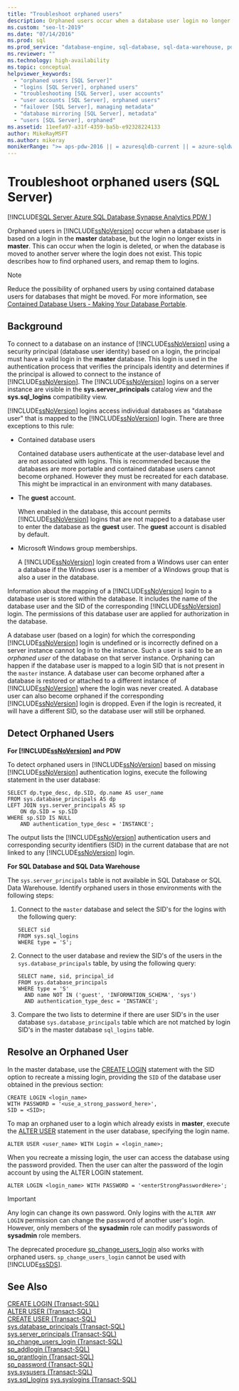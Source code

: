```yaml
---
title: "Troubleshoot orphaned users"
description: Orphaned users occur when a database user login no longer exist in the master database. This topic discusses how to identify and resolve orphaned users. 
ms.custom: "seo-lt-2019"
ms.date: "07/14/2016"
ms.prod: sql
ms.prod_service: "database-engine, sql-database, sql-data-warehouse, pdw"
ms.reviewer: ""
ms.technology: high-availability
ms.topic: conceptual
helpviewer_keywords: 
  - "orphaned users [SQL Server]"
  - "logins [SQL Server], orphaned users"
  - "troubleshooting [SQL Server], user accounts"
  - "user accounts [SQL Server], orphaned users"
  - "failover [SQL Server], managing metadata"
  - "database mirroring [SQL Server], metadata"
  - "users [SQL Server], orphaned"
ms.assetid: 11eefa97-a31f-4359-ba5b-e92328224133
author: MikeRayMSFT
ms.author: mikeray
monikerRange: ">= aps-pdw-2016 || = azuresqldb-current || = azure-sqldw-latest || >= sql-server-2016 || = sqlallproducts-allversions"
---
```

# Troubleshoot orphaned users (SQL Server)
[!INCLUDE[SQL Server Azure SQL Database Synapse Analytics PDW ](../../includes/applies-to-version/sql-asdb-asdbmi-asa-pdw.md)]

  Orphaned users in [!INCLUDE[ssNoVersion](../../includes/ssnoversion-md.md)] occur when a database user is based on  a login in the **master** database, but the login no longer exists in **master**. This can occur when the login is deleted, or when the database is moved to another server where the login does not exist. This topic describes how to find orphaned users, and remap them to logins.  
  
> [!NOTE]  
>  Reduce the possibility of orphaned users by using contained database users for databases that might be moved. For more information, see [Contained Database Users - Making Your Database Portable](../../relational-databases/security/contained-database-users-making-your-database-portable.md).  
  
## Background  
 To connect to a database on an instance of [!INCLUDE[ssNoVersion](../../includes/ssnoversion-md.md)] using a security principal (database user identity) based on a login, the principal must have a valid login in the **master** database. This login is used in the authentication process that verifies the principals identity and determines if the principal is allowed to connect to the instance of [!INCLUDE[ssNoVersion](../../includes/ssnoversion-md.md)]. The [!INCLUDE[ssNoVersion](../../includes/ssnoversion-md.md)] logins on a server instance are visible in the **sys.server_principals** catalog view and the **sys.sql_logins** compatibility view.  
  
 [!INCLUDE[ssNoVersion](../../includes/ssnoversion-md.md)] logins access individual databases  as "database user" that is mapped to the [!INCLUDE[ssNoVersion](../../includes/ssnoversion-md.md)] login. There are three exceptions to this rule:  
  
-   Contained database users  
  
     Contained database users authenticate at the user-database level and are not associated with logins. This is recommended because the databases are more portable and contained database users cannot become orphaned. However they must be recreated for each database. This might be impractical in an environment with many databases.  
  
-   The **guest** account.  
  
     When enabled in the database, this account permits [!INCLUDE[ssNoVersion](../../includes/ssnoversion-md.md)] logins that are not mapped to a database user to enter the database as the **guest** user. The **guest** account is disabled by default.  
  
-   Microsoft Windows group memberships.  
  
     A [!INCLUDE[ssNoVersion](../../includes/ssnoversion-md.md)] login created from a Windows user can enter a database if the Windows user is a member of a Windows group that is also a user in the database.  
  
 Information about the mapping of a [!INCLUDE[ssNoVersion](../../includes/ssnoversion-md.md)] login to a database user is stored within the database. It includes the name of the database user and the SID of the corresponding [!INCLUDE[ssNoVersion](../../includes/ssnoversion-md.md)] login. The permissions of this database user are applied for authorization in the database.  
  
 A database user (based on a login) for which the corresponding [!INCLUDE[ssNoVersion](../../includes/ssnoversion-md.md)] login is undefined or is incorrectly defined on a server instance cannot log in to the instance. Such a user is said to be an *orphaned user* of the database on that server instance. Orphaning can happen if the database user is mapped to a login SID that is not present in the `master` instance. A database user can become orphaned after a database is restored or attached to a different instance of [!INCLUDE[ssNoVersion](../../includes/ssnoversion-md.md)] where the login was never created. A database user can also become orphaned if the corresponding [!INCLUDE[ssNoVersion](../../includes/ssnoversion-md.md)] login is dropped. Even if the login is recreated, it will have a different SID, so the database user will still be orphaned.  
  
## Detect Orphaned Users  

**For [!INCLUDE[ssNoVersion](../../includes/ssnoversion-md.md)] and PDW**

To detect orphaned users in [!INCLUDE[ssNoVersion](../../includes/ssnoversion-md.md)] based on missing [!INCLUDE[ssNoVersion](../../includes/ssnoversion-md.md)] authentication logins, execute the following statement in the user database:  
  
```  
SELECT dp.type_desc, dp.SID, dp.name AS user_name  
FROM sys.database_principals AS dp  
LEFT JOIN sys.server_principals AS sp  
    ON dp.SID = sp.SID  
WHERE sp.SID IS NULL  
    AND authentication_type_desc = 'INSTANCE';  
```  
  
 The output lists the [!INCLUDE[ssNoVersion](../../includes/ssnoversion-md.md)] authentication  users and corresponding security identifiers (SID) in the current database that are not linked to any [!INCLUDE[ssNoVersion](../../includes/ssnoversion-md.md)] login.  

**For SQL Database and SQL Data Warehouse**

The `sys.server_principals` table is not available in SQL Database or SQL Data Warehouse. Identify orphaned users in those environments with the following steps:

1. Connect to the `master` database and select the SID's for the logins with the following query:
    ```
    SELECT sid 
    FROM sys.sql_logins 
    WHERE type = 'S'; 
    ```

2. Connect to the user database and review the SID's of the users in the `sys.database_principals` table, by using the following query:

    ```
    SELECT name, sid, principal_id
    FROM sys.database_principals 
    WHERE type = 'S' 
      AND name NOT IN ('guest', 'INFORMATION_SCHEMA', 'sys')
      AND authentication_type_desc = 'INSTANCE';
    ```

3. Compare the two lists to determine if there are user SID's in the user database `sys.database_principals` table which are not matched by login SID's in the master database `sql_logins` table. 
  
## Resolve an Orphaned User  
In the master database, use the [CREATE LOGIN](../../t-sql/statements/create-login-transact-sql.md) statement with the SID option to recreate a missing login, providing the `SID` of the database user obtained in the previous section:  
  
```  
CREATE LOGIN <login_name>   
WITH PASSWORD = '<use_a_strong_password_here>',  
SID = <SID>;  
```  
  
 To map an orphaned user to a login which already exists in **master**, execute the [ALTER USER](../../t-sql/statements/alter-user-transact-sql.md) statement in the user database, specifying the login name.  
  
```  
ALTER USER <user_name> WITH Login = <login_name>;  
```  
  
 When you recreate a missing login, the user can access the database using the password provided. Then the user can alter the password of the login account by using the ALTER LOGIN statement.  
  
```  
ALTER LOGIN <login_name> WITH PASSWORD = '<enterStrongPasswordHere>';  
```  
  
> [!IMPORTANT]  
>  Any login can change its own password. Only logins with the `ALTER ANY LOGIN` permission can change the password of another user's login. However, only members of the **sysadmin** role can modify passwords of **sysadmin** role members.  
  
 The deprecated procedure [sp_change_users_login](../../relational-databases/system-stored-procedures/sp-change-users-login-transact-sql.md) also works with orphaned users. `sp_change_users_login` cannot be used with [!INCLUDE[ssSDS](../../includes/sssds-md.md)].  
  
## See Also  
 [CREATE LOGIN &#40;Transact-SQL&#41;](../../t-sql/statements/create-login-transact-sql.md)   
 [ALTER USER &#40;Transact-SQL&#41;](../../t-sql/statements/alter-user-transact-sql.md)   
 [CREATE USER &#40;Transact-SQL&#41;](../../t-sql/statements/create-user-transact-sql.md)   
 [sys.database_principals &#40;Transact-SQL&#41;](../../relational-databases/system-catalog-views/sys-database-principals-transact-sql.md)   
 [sys.server_principals &#40;Transact-SQL&#41;](../../relational-databases/system-catalog-views/sys-server-principals-transact-sql.md)   
 [sp_change_users_login &#40;Transact-SQL&#41;](../../relational-databases/system-stored-procedures/sp-change-users-login-transact-sql.md)   
 [sp_addlogin &#40;Transact-SQL&#41;](../../relational-databases/system-stored-procedures/sp-addlogin-transact-sql.md)   
 [sp_grantlogin &#40;Transact-SQL&#41;](../../relational-databases/system-stored-procedures/sp-grantlogin-transact-sql.md)   
 [sp_password &#40;Transact-SQL&#41;](../../relational-databases/system-stored-procedures/sp-password-transact-sql.md)   
 [sys.sysusers &#40;Transact-SQL&#41;](../../relational-databases/system-compatibility-views/sys-sysusers-transact-sql.md)   
 [sys.sql_logins](../../relational-databases/system-catalog-views/sys-sql-logins-transact-sql.md)
 [sys.syslogins &#40;Transact-SQL&#41;](../../relational-databases/system-compatibility-views/sys-syslogins-transact-sql.md)  
  
  
